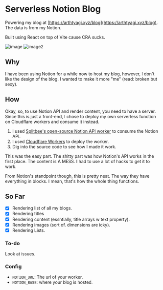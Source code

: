 # Serverless Notion Blog

Powering my blog at [https://arthtyagi.xyz/blog](https://arthtyagi.xyz/blog). The data is from my Notion.

Built using React on top of Vite cause CRA sucks.

![image](https://user-images.githubusercontent.com/41021374/182890950-1cf81d5c-0790-4d9a-8096-56b5e33a9bb2.png)
![image2](https://user-images.githubusercontent.com/41021374/182893665-aa7ad51b-6816-4e47-99ac-fd31080a647c.png)

## Why

I have been using Notion for a while now to host my blog, however, I don't like the design of the blog. I wanted to make it more "me" (read: broken but sexy).

## How

Okay, so, to use Notion API and render content, you need to have a server. Since this is just a front-end, I chose to deploy my own serverless function on Cloudflare workers and consume it instead.

1. I used [Splitbee's open-source Notion API worker](https://github.com/splitbee/notion-api-worker/) to consume the Notion API.
2. I used [Cloudflare Workers](https://cloudflareworkers.com/) to deploy the worker.
3. Dig into the source code to see how I made it work.

This was the easy part. The shitty part was how Notion's API works in the first place. The content is A MESS. I had to use a lot of hacks to get it to work.

From Notion's standpoint though, this is pretty neat. The way they have everything in blocks. I mean, that's how the whole thing functions.

## So Far

- [X] Rendering list of all my blogs.
- [X] Rendering titles
- [X] Rendering content (essntially, title arrays w text property).
- [X] Rendering images (sort of. dimensions are icky).
- [X] Rendering Lists.

### To-do

Look at issues.

### Config

- `NOTION_URL`: The url of your worker.
- `NOTION_BASE`: where your blog is hosted.
